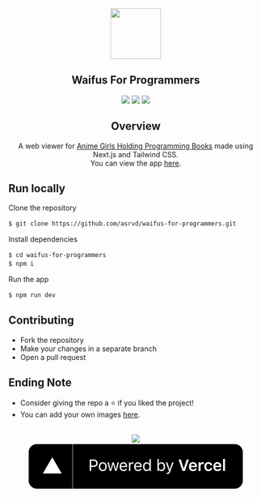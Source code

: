 <div align="center">
  <img align="center" src="https://cdn3.emoji.gg/emojis/5608-zerotwo-flushed.png" border-radius="50%" width="100px" height="100px"/>
  <h2 align="center">Waifus For Programmers</h2>
  <img src="https://api.visitorbadge.io/api/VisitorHit?user=asrvd&repo=waifus-for-programmers&countColor=%2337d67a" />
  <img src="https://img.shields.io/github/license/asrvd/waifus-for-programmers?color=%2337d67a&style=for-the-badge" />
  <img src="https://vercelbadge.vercel.app/api/asrvd/waifus-for-programmers?style=for-the-badge&color=%2337d67a" />
</div>

<div align="center">
  <h2>Overview</h2>
  A web viewer for <a href="https://github.com/cat-milk/Anime-Girls-Holding-Programming-Books">Anime Girls Holding Programming Books</a> made using Next.js and Tailwind CSS.</br>
  You can view the app <a href="https://waifus-for-programmers.vercel.app">here</a>.
</div>

## Run locally

Clone the repository
```bash
$ git clone https://github.com/asrvd/waifus-for-programmers.git
```
Install dependencies
```bash
$ cd waifus-for-programmers
$ npm i
```
Run the app
```bash
$ npm run dev
```

## Contributing

- Fork the repository
- Make your changes in a separate branch
- Open a pull request

## Ending Note
- Consider giving the repo a ⭐ if you liked the project!
- You can add your own images [here](https://github.com/cat-milk/Anime-Girls-Holding-Programming-Books).
</br>
<div align="center">
   <img src="https://img.shields.io/badge/Made%20With-%E2%9D%A4-%2337d67a?style=for-the-badge" /></br>
   <a href="https://vercel.com?utm_source=waifus-for-programmers&utm_campaign=oss"><img src="https://raw.githubusercontent.com/abumalick/powered-by-vercel/master/powered-by-vercel.svg" /></a>
</div>
